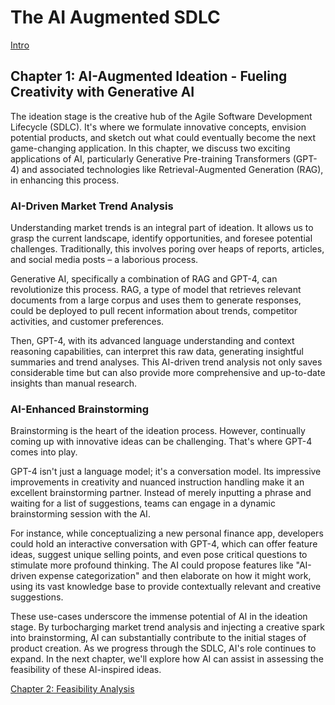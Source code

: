 # The AI Augmented SDLC

[Intro](index.md)
## Chapter 1: AI-Augmented Ideation - Fueling Creativity with Generative AI

The ideation stage is the creative hub of the Agile Software Development Lifecycle (SDLC). It's where we formulate innovative concepts, envision potential products, and sketch out what could eventually become the next game-changing application. In this chapter, we discuss two exciting applications of AI, particularly Generative Pre-training Transformers (GPT-4) and associated technologies like Retrieval-Augmented Generation (RAG), in enhancing this process.

### AI-Driven Market Trend Analysis

Understanding market trends is an integral part of ideation. It allows us to grasp the current landscape, identify opportunities, and foresee potential challenges. Traditionally, this involves poring over heaps of reports, articles, and social media posts – a laborious process.

Generative AI, specifically a combination of RAG and GPT-4, can revolutionize this process. RAG, a type of model that retrieves relevant documents from a large corpus and uses them to generate responses, could be deployed to pull recent information about trends, competitor activities, and customer preferences. 

Then, GPT-4, with its advanced language understanding and context reasoning capabilities, can interpret this raw data, generating insightful summaries and trend analyses. This AI-driven trend analysis not only saves considerable time but can also provide more comprehensive and up-to-date insights than manual research.

### AI-Enhanced Brainstorming

Brainstorming is the heart of the ideation process. However, continually coming up with innovative ideas can be challenging. That's where GPT-4 comes into play. 

GPT-4 isn't just a language model; it's a conversation model. Its impressive improvements in creativity and nuanced instruction handling make it an excellent brainstorming partner. Instead of merely inputting a phrase and waiting for a list of suggestions, teams can engage in a dynamic brainstorming session with the AI.

For instance, while conceptualizing a new personal finance app, developers could hold an interactive conversation with GPT-4, which can offer feature ideas, suggest unique selling points, and even pose critical questions to stimulate more profound thinking. The AI could propose features like "AI-driven expense categorization" and then elaborate on how it might work, using its vast knowledge base to provide contextually relevant and creative suggestions.

These use-cases underscore the immense potential of AI in the ideation stage. By turbocharging market trend analysis and injecting a creative spark into brainstorming, AI can substantially contribute to the initial stages of product creation. As we progress through the SDLC, AI's role continues to expand. In the next chapter, we'll explore how AI can assist in assessing the feasibility of these AI-inspired ideas.

[Chapter 2: Feasibility Analysis](Chapter2.md)
